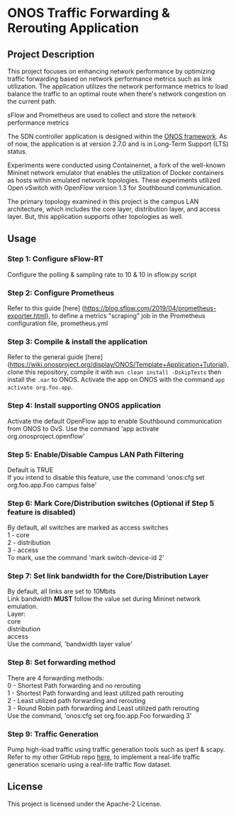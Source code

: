 # ONOS Traffic Forwarding & Rerouting Application

## Project Description
This project focuses on enhancing network performance by optimizing traffic forwarding based on network performance metrics such as link utilization. The application utilizes the network performance metrics to load balance the traffic to an optimal route when there's network congestion on the current path. 

sFlow and Prometheus are used to collect and store the network performance metrics

The SDN controller application is designed within the [ONOS framework](https://wiki.onosproject.org/display/ONOS/ONOS). As of now, the application is at version 2.7.0 and is in Long-Term Support (LTS) status.

Experiments were conducted using Containernet, a fork of the well-known Mininet network emulator that enables the utilization of Docker containers as hosts within emulated network topologies. These experiments utilized Open vSwitch with OpenFlow version 1.3 for Southbound communication.

The primary topology examined in this project is the campus LAN architecture, which includes the core layer, distribution layer, and access layer. But, this application supports other topologies as well.

## Usage
### Step 1: Configure sFlow-RT
Configure the polling & sampling rate to 10 & 10 in sflow.py script

### Step 2: Configure Prometheus
Refer to this guide [here] (https://blog.sflow.com/2019/04/prometheus-exporter.html), to define a metrics "scraping" job in the Prometheus configuration file, prometheus.yml

### Step 3: Compile & install the application
Refer to the general guide [here] (https://wiki.onosproject.org/display/ONOS/Template+Application+Tutorial), clone this repository, compile it with `mvn clean install -DskipTests` then install the `.oar` to ONOS. Activate the app on ONOS with the command `app activate org.foo.app`.

### Step 4: Install supporting ONOS application
Activate the default OpenFlow app to enable Southbound communication from ONOS to OvS. Use the command 'app activate org.onosproject.openflow'

### Step 5: Enable/Disable Campus LAN Path Filtering
Default is TRUE <br>
If you intend to disable this feature, use the command 'onos:cfg set org.foo.app.Foo campus false'

### Step 6: Mark Core/Distribution switches (Optional if Step 5 feature is disabled)
By default, all switches are marked as access switches <br>
1 - core <br> 
2 - distribution <br>
3 - access <br>
To mark, use the command 'mark switch-device-id 2'

### Step 7: Set link bandwidth for the Core/Distribution Layer
By default, all links are set to 10Mbits <br>
Link bandwidth **MUST** follow the value set during Mininet network emulation. <br>
Layer: <br>
core <br>
distribution <br>
access <br>
Use the command, 'bandwidth layer value'

### Step 8: Set forwarding method
There are 4 forwarding methods: <br>
0 - Shortest Path forwarding and no rerouting <br>
1 - Shortest Path forwarding and least utilized path rerouting <br>
2 - Least utilized path forwarding and rerouting <br>
3 - Round Robin path forwarding and Least utilized path rerouting <br>
Use the command, 'onos:cfg set org.foo.app.Foo forwarding 3'

### Step 9: Traffic Generation
Pump high-load traffic using traffic generation tools such as iperf & scapy. <br>
Refer to my other GitHub repo [here](https://github.com/vikki8/real_life_traffic_generator), to implement a real-life traffic generation scenario using a real-life traffic flow dataset.

## License
This project is licensed under the Apache-2 License.
